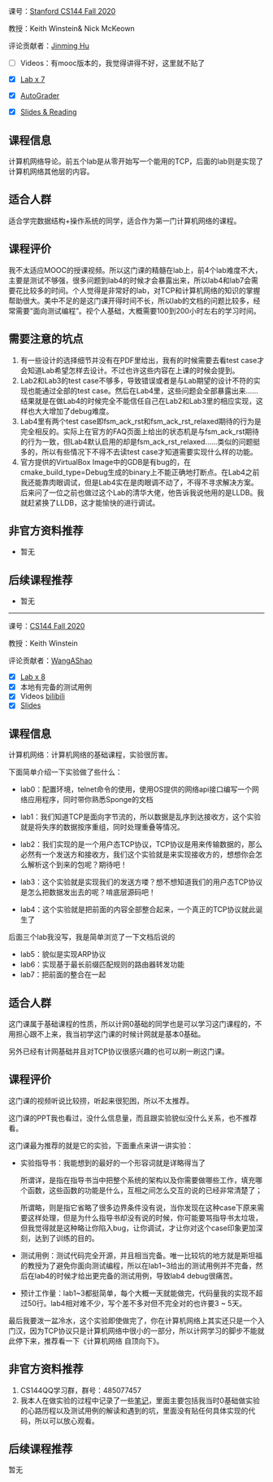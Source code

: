 课号：[Stanford CS144 Fall 2020](https://cs144.github.io/)

教授：Keith Winstein& Nick McKeown

评论贡献者：[Jinming Hu](https://conanhujinming.github.io/)

- [ ] Videos：有mooc版本的，我觉得讲得不好，这里就不贴了

- [X] [Lab x 7](https://pdos.csail.mit.edu/6.S081/2020/labs/guidance.html)
- [X] [AutoGrader](https://pdos.csail.mit.edu/6.S081/2020/labs/guidance.html) 

- [X] [Slides & Reading](https://pdos.csail.mit.edu/6.S081/2020/schedule.html)

## 课程信息

计算机网络导论。前五个lab是从零开始写一个能用的TCP，后面的lab则是实现了计算机网络其他层的内容。

## 适合人群

适合学完数据结构+操作系统的同学，适合作为第一门计算机网络的课程。

## 课程评价

我不太适应MOOC的授课视频。所以这门课的精髓在lab上，前4个lab难度不大，主要是测试不够强，很多问题到lab4的时候才会暴露出来，所以lab4和lab7会需要花比较多的时间。个人觉得是非常好的lab，对TCP和计算机网络的知识的掌握帮助很大。美中不足的是这门课开得时间不长，所以lab的文档的问题比较多，经常需要“面向测试编程”。视个人基础，大概需要100到200小时左右的学习时间。

## 需要注意的坑点

1. 有一些设计的选择细节并没有在PDF里给出，我有的时候需要去看test case才会知道Lab希望怎样去设计。不过也许这些内容在上课的时候会提到。
2. Lab2和Lab3的test case不够多，导致错误或者是与Lab期望的设计不符的实现也能通过全部的test case。然后在Lab4里，这些问题会全部暴露出来......结果就是在做Lab4的时候完全不能信任自己在Lab2和Lab3里的相应实现，这样也大大增加了debug难度。
3. Lab4里有两个test case即fsm_ack_rst和fsm_ack_rst_relaxed期待的行为是完全相反的。实际上在官方的FAQ页面上给出的状态机是与fsm_ack_rst期待的行为一致，但Lab4默认启用的却是fsm_ack_rst_relaxed......类似的问题挺多的，所以有些情况下不得不去读test case才知道需要实现什么样的功能。
4. 官方提供的VirtualBox Image中的GDB是有bug的，在cmake_build_type=Debug生成的binary上不能正确地打断点。在Lab4之前我还能靠肉眼调试，但是Lab4实在是肉眼调不动了，不得不寻求解决方案。后来问了一位之前也做过这个Lab的清华大佬，他告诉我说他用的是LLDB。我就赶紧换了LLDB，这才能愉快的进行调试。

## 非官方资料推荐

- 暂无

## 后续课程推荐

- 暂无

---

课号：[CS144 Fall 2020](https://cs144.github.io/) 

教授：Keith Winstein

评论贡献者：[WangAShao](https://github.com/WangAShao)

- [x] [Lab x 8](https://cs144.github.io/)
- [x] 本地有完备的测试用例
- [x] Videos [bilibili](https://www.bilibili.com/video/BV137411Z7LR)
- [x] [Slides](https://cs144.github.io/)

## 课程信息

计算机网络：计算机网络的基础课程，实验很厉害。

下面简单介绍一下实验做了些什么：

- lab0：配置环境，telnet命令的使用，使用OS提供的网络api接口编写一个网络应用程序，同时带你熟悉Sponge的文档

- lab1：我们知道TCP是面向字节流的，所以数据是乱序到达接收方，这个实验就是将失序的数据按序重组，同时处理重叠等情况。
- lab2：我们实现的是一个用户态TCP协议，TCP协议是用来传输数据的，那么必然有一个发送方和接收方，我们这个实验就是来实现接收方的，想想你会怎么解析这个到来的包呢？期待吧！
- lab3：这个实验就是实现我们的发送方喽？想不想知道我们的用户态TCP协议是怎么把数据发出去的呢？啃底层源码吧！
- lab4：这个实验就是把前面的内容全部整合起来，一个真正的TCP协议就此诞生了

后面三个lab我没写，我是简单浏览了一下文档后说的

- lab5：貌似是实现ARP协议
- lab6：实现基于最长前缀匹配规则的路由器转发功能
- lab7：把前面的整合在一起

## 适合人群

这门课属于基础课程的性质，所以计网0基础的同学也是可以学习这门课程的，不用担心跟不上来，我当初学这门课的时候计网就是基本0基础。

另外已经有计网基础并且对TCP协议很感兴趣的也可以刷一刷这门课。

## 课程评价

这门课的视频听说比较捞，听起来很犯困，所以不太推荐。

这门课的PPT我也看过，没什么信息量，而且跟实验貌似没什么关系，也不推荐看。

这门课最为推荐的就是它的实验，下面重点来讲一讲实验：

- 实验指导书：我能想到的最好的一个形容词就是详略得当了

  所谓详，是指在指导书当中把整个系统的架构以及你需要做哪些工作，填充哪个函数，这些函数的功能是什么，互相之间怎么交互的说的已经非常清楚了；

  所谓略，则是指它省略了很多边界条件没有说，当你发现在这种case下原来需要这样处理，但是为什么指导书却没有说的时候，你可能要骂指导书太垃圾，但我觉得就是这种略让你陷入bug，让你调试，才让你对这个case印象更加深刻，达到了训练的目的。

- 测试用例：测试代码完全开源，并且相当完备。唯一比较坑的地方就是斯坦福的教授为了避免你面向测试编程，所以在lab1~3给出的测试用例并不完备，然后在lab4的时候才给出更完备的测试用例，导致lab4 debug很痛苦。

- 预计工作量：lab1~3都挺简单，每个大概一天就能做完，代码量我的实现不超过50行。lab4相对难不少，写个差不多对但不完全对的也许要3 ~ 5天。

最后我要泼一盆冷水，这个实验即使做完了，你在计算机网络上其实还只是一个入门汉，因为TCP协议只是计算机网络中很小的一部分，所以计网学习的脚步不能就此停下来，推荐看一下《计算机网络 自顶向下》。

## 非官方资料推荐

1. CS144QQ学习群，群号：485077457
2. 我本人在做实验的过程中记录了一些[笔记](https://zhuanlan.zhihu.com/p/382380361)，里面主要包括我当时0基础做实验的心路历程以及测试用例的解读和遇到的坑，里面没有贴任何具体实现的代码，所以可以放心观看。

## 后续课程推荐

暂无